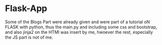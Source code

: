 # Flask-App
Some of the Blogs Part were already given and were part of a tutorial oN FLASK with python, thus the main.py and including some css and bootstrap, and also jinja2 on the HTMl was insert by me, hwoever the rest, especially the JS part is not of me.
